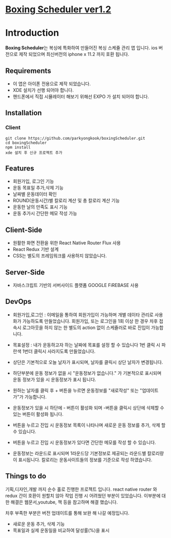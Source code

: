 # [Boxing Scheduler ver1.2 ](https://vimeo.com/262770124)

# Introduction

**Boxing Scheduler**는
복싱에 특화하여 만들어진 복싱 스케쥴 관리 앱 입니다.
ios 버전으로 제작 되었으며 최신버전의 iphone x 11.2 까지 호환 됩니다. 

## Requirements

- 이 앱은 아이폰 전용으로 제작 되었습니다.
- XDE 설치가 선행 되어야 합니다. 
- 핸드폰에서 직접 시뮬레이터 해보기 위해선 EXPO 가 설치 되어야 합니다.


## Installation

### Client
```
git clone https://github.com/parkyongkook/boxingScheduler.git
cd boxingScheduler
npm install
xde 설치 후 신규 프로젝트 추가

```

## Features
- 회원가입, 로그인 기능
- 운동 목표일 추가,삭제 기능 
- 날짜별 운동데이터 확인
- ROUND(운동시간)별 칼로리 계산 및 총 칼로리 계산 기능
- 운동한 날의 만족도 표시 기능
- 운동 추가시 간단한 메모 작성 가능


## Client-Side

- 원활한 화면 전환을 위한 React Native Router Flux 사용
- React Redux 기반 설계
- CSS는 별도의 프레임워크를 사용하지 않았습니다.

## Server-Side

- 자바스크립트 기반의 서버사이드 플랫폼 GOOGLE FiREBASE 사용


## DevOps

- 회원가입,로그인 : 이메일을 통하여 회원가입이 가능하며 개별 데이타 관리로 사용화가 가능하도록 만들었습니다.
  회원가입, 또는 로그인을 1회 이상 한 경우 차후 접속시 로그아웃을 하지 않는 한 별도의 action 없이 
  스케쥴러로 바로 진입이 가능합니다.

- 목표설정 : 내가 운동하고자 하는 날짜에 목표를 설정 할 수 있습니다 1번 클릭 시 파란색 1번더 클릭시 사라지도록 만들었습니다.

- 상단은 기본적으로 오늘 날자가 표시되며, 날자를 클릭시 상단 날자가 변경됩니다.

- 하단부분에 운동 정보가 없을 시 "운동정보가 없습니다." 가 기본적으로 표시되며 운동 정보가 있을 시 운동정보가 표시 됩니다.

- 원하는 날자를 클릭 후 + 버튼을 누르면 운동정보를 "새로작성" 또는 "업데이트가"가 가능합니다.

- 운동정보가 있을 시 하단에 - 버튼이 활성화 되며 -버튼을 클릭시 상단에 삭제할 수 있는 버튼이 활성화 됩니다.

- 버튼을 누르고 진입 시 운동정보 목록이 나타나며 새로운 운동 정보를 추가, 삭제 할 수 있습니다.

- 버튼을 누르고 진입 시 운동정보가 있다면 간단한 메모를 작성 할 수 있습니다.

- 운동정보는 라운드로 표시되며 1라운드당 기본정보로 제공되는 라운드별 칼로리량이 표시됩니다. 칼로리는 운동사이트들의 정보를 기준으로 작성 하였습니다.


## Things to do

기획,디자인,개발 까지 순수 홀로 진행한 프로젝트 입니다. 
react native router 와 redux 간이 호환이 원할치 않아 
작업 진행 시 어려웠던 부분이 있었습니다. 
이부분에 대한 해결은 웹문서,youtube, 책 등을 참고하며 해결 했습니다.

차후 부족한 부분은 버전 업데이트를 통해 보완 해 나갈 예정입니다.

- 새로운 운동 추가, 삭제 기능
- 목표일과 실제 운동일을 비교하여 달성률(%)을 표시
